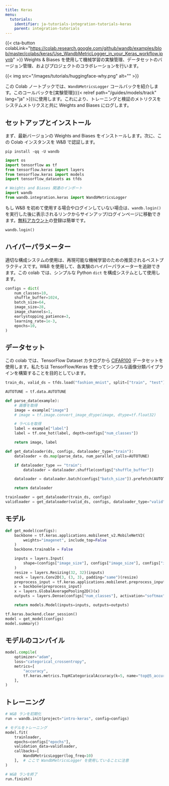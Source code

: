 ```yaml
---
title: Keras
menu:
  tutorials:
    identifier: ja-tutorials-integration-tutorials-keras
    parent: integration-tutorials
---
```


{{< cta-button colabLink="https://colab.research.google.com/github/wandb/examples/blob/master/colabs/keras/Use_WandbMetricLogger_in_your_Keras_workflow.ipynb" >}}
Weights & Biases を使用して機械学習の実験管理、データセットのバージョン管理、およびプロジェクトのコラボレーションを行います。

{{< img src="/images/tutorials/huggingface-why.png" alt="" >}}

この Colab ノートブックでは、`WandbMetricsLogger` コールバックを紹介します。このコールバックを[実験管理]({{< relref path="/guides/models/track" lang="ja" >}})に使用します。これにより、トレーニングと検証のメトリクスをシステムメトリクスと共に Weights and Biases にログします。

## セットアップとインストール

まず、最新バージョンの Weights and Biases をインストールします。次に、この Colab インスタンスを W&B で認証します。

```shell
pip install -qq -U wandb
```

```python
import os
import tensorflow as tf
from tensorflow.keras import layers
from tensorflow.keras import models
import tensorflow_datasets as tfds

# Weights and Biases 関連のインポート
import wandb
from wandb.integration.keras import WandbMetricsLogger
```

もし W&B を初めて使用する場合やログインしていない場合は、`wandb.login()` を実行した後に表示されるリンクからサインアップ/ログインページに移動できます。[無料アカウント](https://wandb.ai/signup)の登録は簡単です。

```python
wandb.login()
```

## ハイパーパラメーター

適切な構成システムの使用は、再現可能な機械学習のための推奨されるベストプラクティスです。W&B を使用して、各実験のハイパーパラメーターを追跡できます。この colab では、シンプルな Python `dict` を構成システムとして使用します。

```python
configs = dict(
    num_classes=10,
    shuffle_buffer=1024,
    batch_size=64,
    image_size=28,
    image_channels=1,
    earlystopping_patience=3,
    learning_rate=1e-3,
    epochs=10,
)
```

## データセット

この colab では、TensorFlow Dataset カタログから [CIFAR100](https://www.tensorflow.org/datasets/catalog/cifar100) データセットを使用します。私たちは TensorFlow/Keras を使ってシンプルな画像分類パイプラインを構築することを目的としています。

```python
train_ds, valid_ds = tfds.load("fashion_mnist", split=["train", "test"])
```

```python
AUTOTUNE = tf.data.AUTOTUNE

def parse_data(example):
    # 画像を取得
    image = example["image"]
    # image = tf.image.convert_image_dtype(image, dtype=tf.float32)

    # ラベルを取得
    label = example["label"]
    label = tf.one_hot(label, depth=configs["num_classes"])

    return image, label

def get_dataloader(ds, configs, dataloader_type="train"):
    dataloader = ds.map(parse_data, num_parallel_calls=AUTOTUNE)

    if dataloader_type == "train":
        dataloader = dataloader.shuffle(configs["shuffle_buffer"])

    dataloader = dataloader.batch(configs["batch_size"]).prefetch(AUTOTUNE)

    return dataloader
```

```python
trainloader = get_dataloader(train_ds, configs)
validloader = get_dataloader(valid_ds, configs, dataloader_type="valid")
```

## モデル

```python
def get_model(configs):
    backbone = tf.keras.applications.mobilenet_v2.MobileNetV2(
        weights="imagenet", include_top=False
    )
    backbone.trainable = False

    inputs = layers.Input(
        shape=(configs["image_size"], configs["image_size"], configs["image_channels"])
    )
    resize = layers.Resizing(32, 32)(inputs)
    neck = layers.Conv2D(3, (3, 3), padding="same")(resize)
    preprocess_input = tf.keras.applications.mobilenet.preprocess_input(neck)
    x = backbone(preprocess_input)
    x = layers.GlobalAveragePooling2D()(x)
    outputs = layers.Dense(configs["num_classes"], activation="softmax")(x)

    return models.Model(inputs=inputs, outputs=outputs)
```

```python
tf.keras.backend.clear_session()
model = get_model(configs)
model.summary()
```

## モデルのコンパイル

```python
model.compile(
    optimizer="adam",
    loss="categorical_crossentropy",
    metrics=[
        "accuracy",
        tf.keras.metrics.TopKCategoricalAccuracy(k=5, name="top@5_accuracy"),
    ],
)
```

## トレーニング

```python
# W&B ランを初期化
run = wandb.init(project="intro-keras", config=configs)

# モデルをトレーニング
model.fit(
    trainloader,
    epochs=configs["epochs"],
    validation_data=validloader,
    callbacks=[
        WandbMetricsLogger(log_freq=10)
    ],  # ここで WandbMetricsLogger を使用していることに注意
)

# W&B ランを終了
run.finish()
```